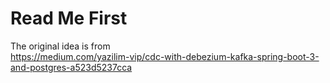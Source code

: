 # Read Me First

The original idea is from  
https://medium.com/yazilim-vip/cdc-with-debezium-kafka-spring-boot-3-and-postgres-a523d5237cca